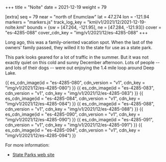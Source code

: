 +++
title = "Nolte"
date = 2021-12-19
weight = 79

[extra]
seq = 79
near = "north of Enumclaw"
lat = 47.274
lon = -121.94
markers = "markers.js"
track_log_key = "kml/v1/2021/12/2021-12-19-nolte.kml"
bounds = {sw = [47.264, -121.95], ne = [47.284, -121.93]}
cover = "es-4285-088"
cover_cdn_key = "img/v1/2021/12/es-4285-088"
+++

Long ago, this was a family-oriented vacation spot. When the last of the owners' family passed, they willed it to the state for use as a state park.

<!-- more -->

This park looks geared for a lot of traffic in the summer. But it was not exactly quiet on this cold and sunny December afternoon. Lots of people -- and lots of their dogs -- were out enjoying the 1.4 mile loop around Deep Lake.

{{ es_cdn_image(id = "es-4285-080", cdn_version = "v1", cdn_key = "img/v1/2021/12/es-4285-080") }}
{{ es_cdn_image(id = "es-4285-083", cdn_version = "v1", cdn_key = "img/v1/2021/12/es-4285-083") }}
{{ es_cdn_image(id = "es-4285-084", cdn_version = "v1", cdn_key = "img/v1/2021/12/es-4285-084") }}
{{ es_cdn_image(id = "es-4285-088", cdn_version = "v1", cdn_key = "img/v1/2021/12/es-4285-088") }}
{{ es_cdn_image(id = "es-4285-090", cdn_version = "v1", cdn_key = "img/v1/2021/12/es-4285-090") }}
{{ es_cdn_image(id = "es-4285-091", cdn_version = "v1", cdn_key = "img/v1/2021/12/es-4285-091") }}
{{ es_cdn_image(id = "es-4285-094", cdn_version = "v1", cdn_key = "img/v1/2021/12/es-4285-094") }}

For more information:

* [State Parks web site](https://parks.state.wa.us/552/Nolte)
